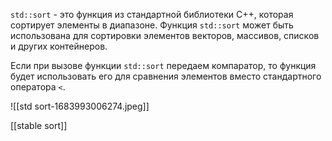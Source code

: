 `std::sort` - это функция из стандартной библиотеки C++, которая сортирует элементы в диапазоне. Функция `std::sort` может быть использована для сортировки элементов векторов, массивов, списков и других контейнеров.

Если при вызове функции `std::sort` передаем компаратор, то функция будет использовать его для сравнения элементов вместо стандартного оператора `<`.


![[std sort-1683993006274.jpeg]]

[[stable sort]]
